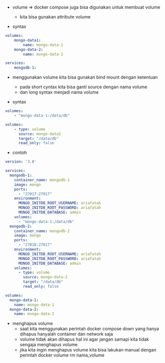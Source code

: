- volume => docker compose juga bisa digunakan untuk membuat volume
    - kita bisa gunakan attribute volume

- syntax
```yaml
volumes:
    mongo-data1:
        name: mongo-data-1
    mongo-data-2:
        name: mongo-data-2

services:
    mongodb-1:
```

- menggunakan volume kita bisa gunakan bind mount dengan ketentuan
    - pada short cyntax kita bisa ganti source dengan nama volume
    - dan long syntax menjadi nama volume

- syntax
```yaml
volumes:
    - "mongo-data-1:/data/db"

volumes:
    - type: volume
      source: mongo-data2
      target: "/data/db"
      read_only: false
```

- contoh
```yaml
version: '3.8'

services:
  mongodb-1:
    container_name: mongodb-1
    image: mongo
    ports:
      - "27017:27017"
    environment:
      MONGO_INITDB_ROOT_USERNAME: ariafatah
      MONGO_INITDB_ROOT_PASSWORD: ariafatah
      MONGO_INITDB_DATABASE: admin
    volumes:
      - "mongo-data-1:/data/db"
  mongodb-2:
    container_name: mongodb-2
    image: mongo
    ports:
      - "27018:27017"
    environment:
      MONGO_INITDB_ROOT_USERNAME: ariafatah
      MONGO_INITDB_ROOT_PASSWORD: ariafatah
      MONGO_INITDB_DATABASE: admin
    volumes:
      - type: volume
        source: mongo-data-2
        target: "/data/db"
        read_only: false

volumes:
  mongo-data-1:
    name: mongo-data-1
  mongo-data-2:
    name: mongo-data-2
```

- menghapus volume
    - saat kita menggunakan perintah docker compose down yang hanya dihapus hanyalah container dan network saja
    - volume tidak akan dihapus hal ini agar jangan samapi kita tidak sengaja menghapus volume
    - jika kita ingin menghapus volume kita bisa lakukan manual dengan perintah docker volume rm nama_volume